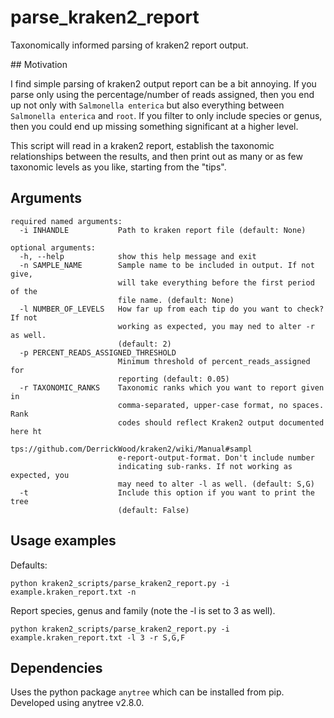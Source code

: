 # parse_kraken2_report
Taxonomically informed parsing of kraken2 report output.

## Motivation

I find simple parsing of kraken2 output report can be a bit annoying. If you 
parse only using the percentage/number of reads assigned, then you end up
not only with `Salmonella enterica` but also everything between `Salmonella enterica`
and `root`. If you filter to only include species or genus, then you could end up 
missing something significant at a higher level.

This script will read in a kraken2 report, establish the taxonomic relationships 
between the results, and then print out as many or as few taxonomic levels as 
you like, starting from the "tips". 

## Arguments

```
required named arguments:
  -i INHANDLE           Path to kraken report file (default: None)

optional arguments:
  -h, --help            show this help message and exit
  -n SAMPLE_NAME        Sample name to be included in output. If not give,
                        will take everything before the first period of the
                        file name. (default: None)
  -l NUMBER_OF_LEVELS   How far up from each tip do you want to check? If not
                        working as expected, you may ned to alter -r as well.
                        (default: 2)
  -p PERCENT_READS_ASSIGNED_THRESHOLD
                        Minimum threshold of percent_reads_assigned for
                        reporting (default: 0.05)
  -r TAXONOMIC_RANKS    Taxonomic ranks which you want to report given in
                        comma-separated, upper-case format, no spaces. Rank
                        codes should reflect Kraken2 output documented here ht
                        tps://github.com/DerrickWood/kraken2/wiki/Manual#sampl
                        e-report-output-format. Don't include number
                        indicating sub-ranks. If not working as expected, you
                        may need to alter -l as well. (default: S,G)
  -t                    Include this option if you want to print the tree
                        (default: False)
```

## Usage examples

Defaults:

`python kraken2_scripts/parse_kraken2_report.py -i example.kraken_report.txt -n `

Report species, genus and family (note the -l is set to 3 as well).

`python kraken2_scripts/parse_kraken2_report.py -i example.kraken_report.txt -l 3 -r S,G,F`

## Dependencies

Uses the python package `anytree` which can be installed from pip. Developed using anytree v2.8.0.
